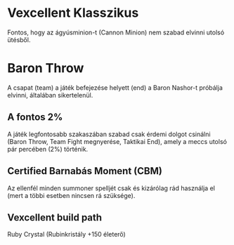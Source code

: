 # Vexcellent Klasszikus 
Fontos, hogy az ágyúsminion-t (Cannon Minion) nem szabad elvinni utolsó ütésből.

# Baron Throw
A csapat (team) a játék befejezése helyett (end) a Baron Nashor-t próbálja elvinni, általában sikertelenül.

## A fontos 2%
A játék legfontosabb szakaszában szabad csak érdemi dolgot csinálni (Baron Throw, Team Fight megnyerése, Taktikai End), amely a meccs utolsó pár percében (2%) történik.

## Certified Barnabás Moment (CBM)
Az ellenfél minden summoner spelljét csak és kizárólag rád használja el (mert a többi esetben nincsen rá szüksége).

## Vexcellent build path
Ruby Crystal (Rubinkristály +150 életerő)
